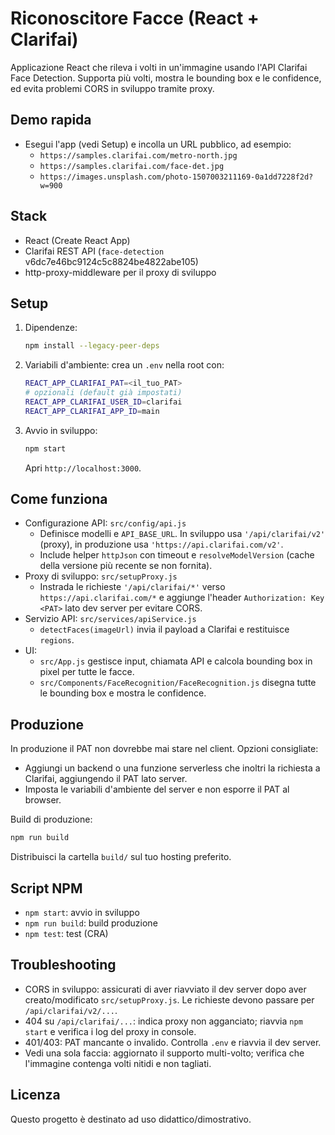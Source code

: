 # Riconoscitore Facce (React + Clarifai)

Applicazione React che rileva i volti in un'immagine usando l'API Clarifai Face Detection. Supporta più volti, mostra le bounding box e le confidence, ed evita problemi CORS in sviluppo tramite proxy.

## Demo rapida
- Esegui l'app (vedi Setup) e incolla un URL pubblico, ad esempio:
  - `https://samples.clarifai.com/metro-north.jpg`
  - `https://samples.clarifai.com/face-det.jpg`
  - `https://images.unsplash.com/photo-1507003211169-0a1dd7228f2d?w=900`

## Stack
- React (Create React App)
- Clarifai REST API (`face-detection` v6dc7e46bc9124c5c8824be4822abe105)
- http-proxy-middleware per il proxy di sviluppo

## Setup
1. Dipendenze:
   ```bash
   npm install --legacy-peer-deps
   ```
2. Variabili d'ambiente: crea un `.env` nella root con:
   ```bash
   REACT_APP_CLARIFAI_PAT=<il_tuo_PAT>
   # opzionali (default già impostati)
   REACT_APP_CLARIFAI_USER_ID=clarifai
   REACT_APP_CLARIFAI_APP_ID=main
   ```
3. Avvio in sviluppo:
   ```bash
   npm start
   ```
   Apri `http://localhost:3000`.

## Come funziona
- Configurazione API: `src/config/api.js`
  - Definisce modelli e `API_BASE_URL`. In sviluppo usa `'/api/clarifai/v2'` (proxy), in produzione usa `'https://api.clarifai.com/v2'`.
  - Include helper `httpJson` con timeout e `resolveModelVersion` (cache della versione più recente se non fornita).
- Proxy di sviluppo: `src/setupProxy.js`
  - Instrada le richieste `'/api/clarifai/*'` verso `https://api.clarifai.com/*` e aggiunge l'header `Authorization: Key <PAT>` lato dev server per evitare CORS.
- Servizio API: `src/services/apiService.js`
  - `detectFaces(imageUrl)` invia il payload a Clarifai e restituisce `regions`.
- UI:
  - `src/App.js` gestisce input, chiamata API e calcola bounding box in pixel per tutte le facce.
  - `src/Components/FaceRecognition/FaceRecognition.js` disegna tutte le bounding box e mostra le confidence.

## Produzione
In produzione il PAT non dovrebbe mai stare nel client. Opzioni consigliate:
- Aggiungi un backend o una funzione serverless che inoltri la richiesta a Clarifai, aggiungendo il PAT lato server.
- Imposta le variabili d'ambiente del server e non esporre il PAT al browser.

Build di produzione:
```bash
npm run build
```
Distribuisci la cartella `build/` sul tuo hosting preferito.

## Script NPM
- `npm start`: avvio in sviluppo
- `npm run build`: build produzione
- `npm test`: test (CRA)

## Troubleshooting
- CORS in sviluppo: assicurati di aver riavviato il dev server dopo aver creato/modificato `src/setupProxy.js`. Le richieste devono passare per `/api/clarifai/v2/...`.
- 404 su `/api/clarifai/...`: indica proxy non agganciato; riavvia `npm start` e verifica i log del proxy in console.
- 401/403: PAT mancante o invalido. Controlla `.env` e riavvia il dev server.
- Vedi una sola faccia: aggiornato il supporto multi-volto; verifica che l'immagine contenga volti nitidi e non tagliati.

## Licenza
Questo progetto è destinato ad uso didattico/dimostrativo.

